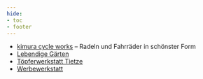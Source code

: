 ```yaml
---
hide:
- toc
- footer
---
```


* [kimura cycle works](http://www.klovesradeln.de) – Radeln und Fahrräder in schönster Form
* [Lebendige Gärten](https://www.gartenbau.org/karlsruhe/martin-lunk-garten--und-landschaftsbau-aULn2J)
* [Töpferwerkstatt Tietze](http://www.toepferei-tietze.de)
* [Werbewerkstatt](http://werbewerkstatt-karlsruhe.de)
